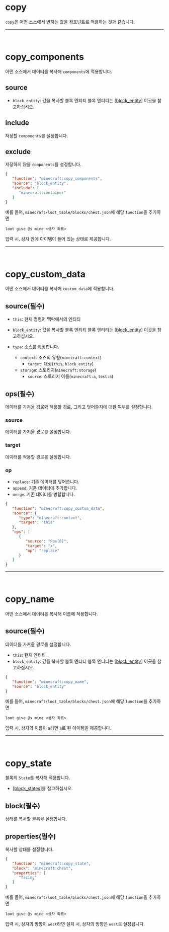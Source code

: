 # copy

`copy`은 어떤 소스에서 변하는 값을
컴포넌트로 적용하는 것과 같습니다.

---

<br/>

# copy_components
어떤 소스에서 데이터를 복사해 `components`에 적용합니다.

## source
- `block_entity`: 값을 복사할 블록 엔티티
블록 엔티티는 [[block_entity](https://minecraft.wiki/w/Block_entity)] 이곳을 참고하십시오.

## include
저장할 `components`를 설정합니다.

## exclude
저장하지 않을 `components`를 설정합니다.

```json
{
   "function": "minecraft:copy_components",
   "source": "block_entity",
   "include": [
      "minecraft:container"
   ]
}
```

예를 들어, `minecraft/loot_table/blocks/chest.json`에
해당 `function`을 추가하면

```mcfunction
loot give @s mine <상자 좌표>
```

입력 시, 상자 안에 아이템이 들어 있는 상태로 제공합니다.

---

<br/>

# copy_custom_data
어떤 소스에서 데이터를 복사해 `custom_data`에 적용합니다.

## source(필수)
- `this`: 현재 명령어 맥락에서의 엔티티
- `block_entity`: 값을 복사할 블록 엔티티
블록 엔티티는 [[block_entity](https://minecraft.wiki/w/Block_entity)] 이곳을 참고하십시오.

- `type`: 소스를 확장합니다.
   - `context`: 소스의 유형(`minecraft:context`)
      - `target`: 대상(`this`, `block_entity`)
   - `storage`: 스토리지(`minecraft:storage`)
      - `source`: 스토리지 이름(`minecraft:a`, `test:a`)

## ops(필수)
데이터를 가져올 경로와 적용할 경로,
그리고 덮어쓸지에 대한 여부를 설정합니다.

### source
데이터를 가져올 경로를 설정합니다.

### target
데이터를 적용할 경로를 설정합니다.

### op
- `replace`: 기존 데이터를 덮어씁니다.
- `append`: 기존 데이터에 추가합니다.
- `merge`: 기존 데이터를 병합합니다.

```json
{
   "function": "minecraft:copy_custom_data",
   "source": {
      "type": "minecraft:context",
      "target": "this"
   },
   "ops": [
      {
         "source": "Pos[0]",
         "target": "x",
         "op": "replace"
      }
   ]
}
```

---

<br/>

# copy_name
어떤 소스에서 데이터를 복사해 이름에 적용합니다.

## source(필수)
데이터를 가져올 경로를 설정합니다.
- `this`: 현재 엔티티
- `block_entity`: 값을 복사할 블록 엔티티
블록 엔티티는 [[block_entity](https://minecraft.wiki/w/Block_entity)] 이곳을 참고하십시오.

```json
{
   "function": "minecraft:copy_name",
   "source": "block_entity"
}
```

예를 들어, `minecraft/loot_table/blocks/chest.json`에
해당 `function`을 추가하면

```mcfunction
loot give @s mine <상자 좌표>
```

입력 시, 상자의 이름이 `a`라면 `a`로 된 아이템을 제공합니다.

---

<br/>

# copy_state
블록의 `State`를 복사해 적용합니다.
- [[block_states](https://minecraft.wiki/w/Block_states)]를 참고하십시오.

## block(필수)
상태를 복사할 블록을 설정합니다.

## properties(필수)
복사할 상태를 설정합니다.

```json
{
   "function": "minecraft:copy_state",
   "block": "minecraft:chest",
   "properties": [
      "facing"
   ]
}
```

예를 들어, `minecraft/loot_table/blocks/chest.json`에
해당 `function`을 추가하면

```mcfunction
loot give @s mine <상자 좌표>
```

입력 시, 상자의 방향이 `west`라면 설치 시,
상자의 방향은 `west`로 설정됩니다.
